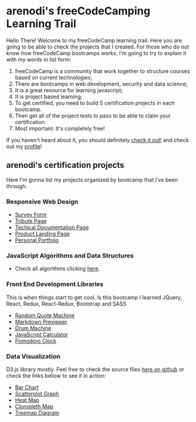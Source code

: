 # arenodi's freeCodeCamping Learning Trail

Hello There! Welcome to my freeCodeCamp learning trail.
Here you are going to be able to check the projects that I created.
For those who do not know how freeCodeCamp bootcamps works, I'm going to try to explain it with my words in list form:

1. freeCodeCamp is a community that work together to structure courses based on current technologies;
1. There are bootcamps in web development, security and data science;
1. It is a great resource for learning javascript;
1. It is project based learning;
1. To get certified, you need to build 5 certification projects in each bootcamp.
1. Then get all of the project tests to pass to be able to claim your certification.
1. Most important: It's completely free!

If you haven't heard about it, you should definitely [check it out!](https://www.freecodecamp.org/) and check out my [profile](https://www.freecodecamp.org/arenodi)!

## arenodi's certification projects

Here I'm gonna list my projects organized by bootcamp that i've been through.

### Responsive Web Design

- [Survey Form](/Responsive%20Web%20Design/survey-form)
- [Tribute Page](/Responsive%20Web%20Design/tribute-page)
- [Techical Documentation Page](/Responsive%20Web%20Design/technical-documentation-page)
- [Product Landing Page](/Responsive%20Web%20Design/product-landing-page)
- [Personal Portfolio](/Responsive%20Web%20Design/personal-portfolio-page)

### JavaScript Algorithms and Data Structures

- Check all algorithms clicking [here](/JavaScript%20Algorithms%20and%20Data%20Structures).

### Front End Development Libraries

This is when things start to get cool. Is this bootcamp I learned JQuery, React, Redux, React-Redux, Bootstrap and SASS

- [Random Quote Machine](https://codepen.io/Andre-Domingos-Alves/full/wvQYYdm)
- [Markdown Previewer](https://99vyl7.csb.app/)
- [Drum Machine](https://codepen.io/Andre-Domingos-Alves/full/jOQXVYx)
- [JavaScript Calculator](https://codepen.io/arenodi/full/VwVqVap)
- [Pomodoro Clock](https://codepen.io/arenodi/full/BaGMZMq)

### Data Visualization

D3.js library mostly. Feel free to check the source files [here on github](/Data%20Visualization) or check the links bellow to see it in action:

- [Bar Chart](https://codepen.io/arenodi/full/LYXvvzx)
- [Scatterplot Graph](https://codepen.io/arenodi/full/MWzRdxE)
- [Heat Map](https://codepen.io/arenodi/full/abQrpre)
- [Cloropleth Map](https://codepen.io/arenodi/full/KKrLvmb)
- [Treemap Diagram](https://codepen.io/arenodi/full/NWEVwOa)
